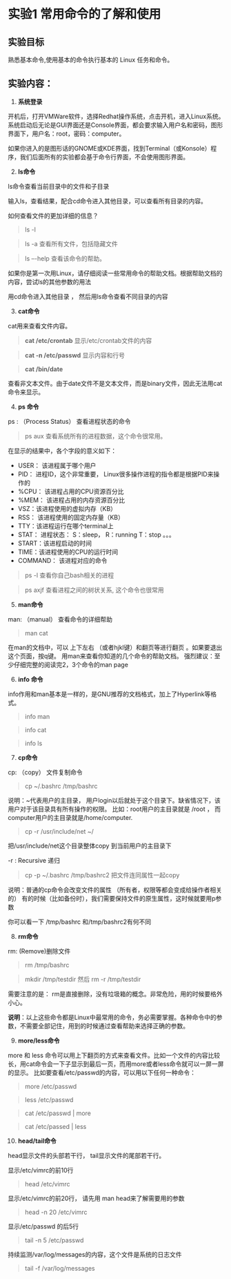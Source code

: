 # 实验1 常用命令的了解和使用
## 实验目标
熟悉基本命令,使用基本的命令执行基本的 Linux 任务和命令。
## 实验内容：
1. **系统登录**

开机后，打开VMWare软件，选择Redhat操作系统，点击开机，进入Linux系统。 系统启动后无论是GUI界面还是Console界面，都会要求输入用户名和密码，图形界面下，用户名：root，密码：computer。 

如果你进入的是图形话的GNOME或KDE界面，找到Terminal（或Konsole）程序，我们后面所有的实验都会基于命令行界面，不会使用图形界面。

2. **ls命令**

ls命令查看当前目录中的文件和子目录

输入ls，查看结果，配合cd命令进入其他目录，可以查看所有目录的内容。

如何查看文件的更加详细的信息？  
>ls -l

>ls -a
查看所有文件，包括隐藏文件  

>ls –-help 
查看该命令的帮助。 

如果你是第一次用Linux，请仔细阅读一些常用命令的帮助文档。根据帮助文档的内容，尝试ls的其他参数的用法

用cd命令进入其他目录 ， 然后用ls命令查看不同目录的内容

3. **cat命令**

cat用来查看文件内容。

 
>**cat /etc/crontab**   显示/etc/crontab文件的内容

>**cat -n /etc/passwd**  显示内容和行号

>**cat /bin/date**

查看非文本文件。由于date文件不是文本文件，而是binary文件，因此无法用cat命令来显示。

4. **ps 命令**

ps : （Process Status） 查看进程状态的命令

>ps aux  查看系统所有的进程数据，这个命令很常用。

在显示的结果中，各个字段的意义如下：

- USER： 该进程属于哪个用户
- PID： 进程ID，这个非常重要， Linux很多操作进程的指令都是根据PID来操作的
- %CPU： 该进程占用的CPU资源百分比
- %MEM： 该进程占用的内存资源百分比
- VSZ：该进程使用的虚拟内存（KB）
- RSS： 该进程使用的固定内存量（KB）
- TTY：该进程运行在哪个terminal上
- STAT： 进程状态： S：sleep， R：running    T：stop   。。。
- START：该进程启动的时间
- TIME：该进程使用的CPU的运行时间
- COMMAND： 该进程对应的命令

>ps -l  查看你自己bash相关的进程

>ps axjf  查看进程之间的树状关系, 这个命令也很常用

5. **man命令**

man: （manual） 查看命令的详细帮助
>man cat

在man的文档中，可以 上下左右 （或者hjkl键）和翻页等进行翻页 。如果要退出这个页面，按q键。
用man来查看你知道的几个命令的帮助文档。  强烈建议：至少仔细完整的阅读完2，3个命令的man page

6. **info 命令**

info作用和man基本是一样的，是GNU推荐的文档格式，加上了Hyperlink等格式。

>info man

>info cat

>info ls

7. **cp命令**

cp: （copy） 文件复制命令

>cp ~/.bashrc  /tmp/bashrc

说明：~代表用户的主目录， 用户login以后就处于这个目录下。缺省情况下，该用户对于该目录具有所有操作的权限。 比如：root用户的主目录就是 /root ， 而computer用户的主目录就是/home/computer.

>cp -r  /usr/include/net     ~/

把/usr/include/net这个目录整体copy 到当前用户的主目录下

-r : Recursive 递归

>cp -p ~/.bashrc  /tmp/bashrc2  把文件连同属性一起copy

说明：普通的cp命令会改变文件的属性 （所有者，权限等都会变成给操作者相关的） 有的时候（比如备份时），我们需要保持文件的原生属性，这时候就要用p参数

你可以看一下 /tmp/bashrc 和/tmp/bashrc2有何不同

8. **rm命令**

rm: (Remove)删除文件

>rm /tmp/bashrc

>mkdir /tmp/testdir      然后  rm -r /tmp/testdir

需要注意的是： rm是直接删除，没有垃圾箱的概念。非常危险，用的时候要格外小心。

**说明**：以上这些命令都是Linux中最常用的命令，务必需要掌握。各种命令中的参数，不需要全部记住，用到的时候通过查看帮助来选择正确的参数。

9. **more/less命令**

more 和 less 命令可以用上下翻页的方式来查看文件。比如一个文件的内容比较长，用cat命令会一下子显示到最后一页，而用more或者less命令就可以一屏一屏的显示。
比如要查看/etc/passwd的内容，可以用以下任何一种命令：
> more /etc/passwd

> less /etc/passwd

> cat /etc/passwd | more

> cat /etc/passed | less

10. **head/tail命令**

head显示文件的头部若干行， tail显示文件的尾部若干行。 

显示/etc/vimrc的前10行
> head  /etc/vimrc   

显示/etc/vimrc的前20行， 请先用 man head来了解需要用的参数
> head -n 20 /etc/vimrc

显示/etc/passwd 的后5行
> tail -n 5 /etc/passwd

持续监测/var/log/messages的内容，这个文件是系统的日志文件
> tail -f /var/log/messages


